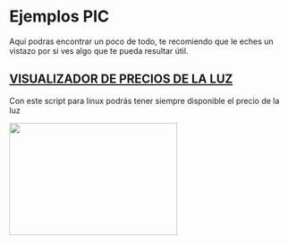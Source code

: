 # Ejemplos PIC
Aquí podras encontrar un poco de todo, te recomiendo que le eches un vistazo por si ves algo que te pueda resultar útil.


## [VISUALIZADOR DE PRECIOS DE LA LUZ](https://github.com/antonioescamezalvarez/PIC/tree/main/Termopar%20tipo%20k)

Con este script para linux podrás tener siempre disponible el precio de la luz

<img src="https://ae01.alicdn.com/kf/HTB1SQIua1H2gK0jSZFEq6AqMpXaH/Sensor-de-temperatura-termopar-tipo-K-tubo-de-cer-mica-de-corind-n-SUS304-de-300.jpg_Q90.jpg_.webp" width="300" height="200" />

